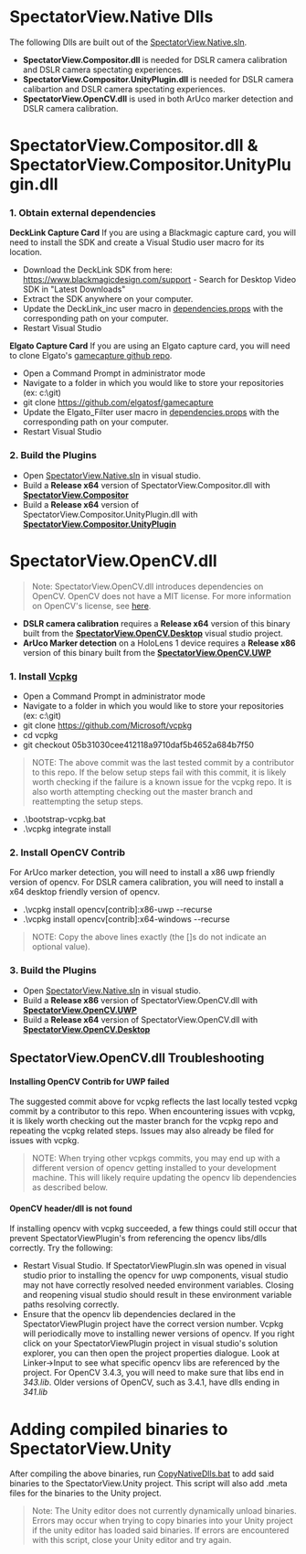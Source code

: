 # SpectatorView.Native Dlls

The following Dlls are built out of the [SpectatorView.Native.sln](../src/SpectatorView.Native/SpectatorView.Native.sln).

- **SpectatorView.Compositor.dll** is needed for DSLR camera calibration and DSLR camera spectating experiences.
- **SpectatorView.Compositor.UnityPlugin.dll** is needed for DSLR camera calibartion and DSLR camera spectating experiences.
- **SpectatorView.OpenCV.dll** is used in both ArUco marker detection and DSLR camera calibration.

# SpectatorView.Compositor.dll & SpectatorView.Compositor.UnityPlugin.dll

### 1. Obtain external dependencies
**DeckLink Capture Card**
If you are using a Blackmagic capture card, you will need to install the SDK and create a Visual Studio user macro for its location.
+ Download the DeckLink SDK from here: https://www.blackmagicdesign.com/support - Search for Desktop Video SDK in "Latest Downloads"
+ Extract the SDK anywhere on your computer.
+ Update the DeckLink_inc user macro in [dependencies.props](../src/SpectatorView.Native/SpectatorView.Compositor/dependencies.props) with the corresponding path on your computer.
+ Restart Visual Studio

**Elgato Capture Card**
If you are using an Elgato capture card, you will need to clone Elgato's [gamecapture github repo](https://github.com/elgatosf/gamecapture).
- Open a Command Prompt in administrator mode
- Navigate to a folder in which you would like to store your repositories (ex: c:\git)
- git clone <https://github.com/elgatosf/gamecapture>
- Update the Elgato_Filter user macro in [dependencies.props](../src/SpectatorView.Native/SpectatorView.Compositor/dependencies.props) with the corresponding path on your computer.
- Restart Visual Studio

### 2. Build the Plugins
- Open [SpectatorView.Native.sln](../src/SpectatorView.Native/SpectatorView.Native.sln) in visual studio.
- Build a **Release x64** version of SpectatorView.Compositor.dll with [**SpectatorView.Compositor**](../src/SpectatorView.Native/SpectatorView.Compositor/Compositor/SpectatorView.Compositor.vcxproj)
- Build a **Release x64** version of SpectatorView.Compositor.UnityPlugin.dll with [**SpectatorView.Compositor.UnityPlugin**](../src/SpectatorView.Native/SpectatorView.Compositor/UnityPlugin/SpectatorView.Compositor.UnityPlugin.vcxproj)

# SpectatorView.OpenCV.dll
>Note: SpectatorView.OpenCV.dll introduces dependencies on OpenCV. OpenCV does not have a MIT license. For more information on OpenCV's license, see [here](https://opencv.org/license/). 
* **DSLR camera calibration** requires a **Release x64** version of this binary built from the [**SpectatorView.OpenCV.Desktop**](../src/SpectatorView.Native/SpectatorView.OpenCV/Desktop/SpectatorView.OpenCV.Desktop.vcxproj) visual studio project.
* **ArUco Marker detection** on a HoloLens 1 device requires a **Release x86** version of this binary built from the [**SpectatorView.OpenCV.UWP**](../src/SpectatorView.Native/SpectatorView.OpenCV/UWP/SpectatorView.OpenCV.UWP.vcxproj)

### 1. Install [Vcpkg](https://github.com/microsoft/vcpkg)

- Open a Command Prompt in administrator mode
- Navigate to a folder in which you would like to store your repositories (ex: c:\git)
- git clone <https://github.com/Microsoft/vcpkg>
- cd vcpkg
- git checkout 05b31030cee412118a9710daf5b4652a684b7f50
>NOTE: The above commit was the last tested commit by a contributor to this repo. If the below setup steps fail with this commit, it is likely worth checking if the failure is a known issue for the vcpkg repo. It is also worth attempting checking out the master branch and reattempting the setup steps.
- .\bootstrap-vcpkg.bat
- .\vcpkg integrate install

### 2. Install OpenCV Contrib

For ArUco marker detection, you will need to install a x86 uwp friendly version of opencv. For DSLR camera calibration, you will need to install a x64 desktop friendly version of opencv.
- .\vcpkg install opencv[contrib]:x86-uwp --recurse
- .\vcpkg install opencv[contrib]:x64-windows --recurse

>NOTE: Copy the above lines exactly (the []s do not indicate an optional value).

### 3. Build the Plugins

- Open [SpectatorView.Native.sln](../src/SpectatorView.Native/SpectatorView.Native.sln) in visual studio.
- Build a **Release x86** version of SpectatorView.OpenCV.dll with [**SpectatorView.OpenCV.UWP**](../src/SpectatorView.Native/SpectatorView.OpenCV/UWP/SpectatorView.OpenCV.UWP.vcxproj)
- Build a **Release x64** version of SpectatorView.OpenCV.dll with [**SpectatorView.OpenCV.Desktop**](../src/SpectatorView.Native/SpectatorView.OpenCV/Desktop/SpectatorView.OpenCV.Desktop.vcxproj)

## SpectatorView.OpenCV.dll Troubleshooting
#### Installing OpenCV Contrib for UWP failed

The suggested commit above for vcpkg reflects the last locally tested vcpkg commit by a contributor to this repo. When encountering issues with vcpkg, it is likely worth checking out the master branch for the vcpkg repo and repeating the vcpkg related steps. Issues may also already be filed for issues with vcpkg.
>NOTE: When trying other vcpkgs commits, you may end up with a different version of opencv getting installed to your development machine. This will likely require updating the opencv lib dependencies as described below.

#### OpenCV header/dll is not found

If installing opencv with vcpkg succeeded, a few things could still occur that prevent SpectatorViewPlugin's from referencing the opencv libs/dlls correctly. Try the following:

- Restart Visual Studio. If SpectatorViewPlugin.sln was opened in visual studio prior to installing the opencv for uwp components, visual studio may not have correctly resolved needed environment variables. Closing and reopening visual studio should result in these environment variable paths resolving correctly.
- Ensure that the opencv lib dependencies declared in the SpectatorViewPlugin project have the correct version number. Vcpkg will periodically move to installing newer versions of opencv. If you right click on your SpectatorViewPlugin project in visual studio's solution explorer, you can then open the project properties dialogue. Look at Linker->Input to see what specific opencv libs are referenced by the project. For OpenCV 3.4.3, you will need to make sure that libs end in *343.lib*. Older versions of OpenCV, such as 3.4.1, have dlls ending in *341.lib*

# Adding compiled binaries to SpectatorView.Unity
After compiling the above binaries, run [CopyNativeDlls.bat](../tools/Scripts/CopyNativeDlls.bat) to add said binaries to the SpectatorView.Unity project. This script will also add .meta files for the binaries to the Unity project.
>Note: The Unity editor does not currently dynamically unload binaries. Errors may occur when trying to copy binaries into your Unity project if the unity editor has loaded said binaries. If errors are encountered with this script, close your Unity editor and try again.
